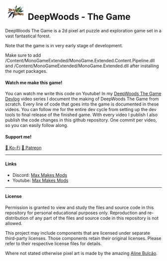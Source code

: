 # <img src="deepwoods_logo.png" alt="DeepWoods Game Logo" height="50"/> DeepWoods - The Game

DeepWoods The Game is a 2d pixel art puzzle and exploration game set in a vast fantastical forest.

Note that the game is in very early stage of development.

Make sure to add /Content/MonoGameExtended/MonoGame.Extended.Content.Pipeline.dll and /Content/MonoGameExtended/MonoGame.Extended.dll after installing the nuget packages.

#### Watch me make this game!

You can watch me write this code on Youtube! In my [DeepWoods The Game Devlog](https://www.youtube.com/watch?v=f0Mx7DD9cws&list=PLJG8uoq5MMESTX32G3mBtduqaZ0YHZ7rz) video series I document the making of DeepWoods The Game from scratch. Every line of code that goes into the game is documented in these videos. You can follow me for the entire dev cycle from setting up the dev tools to final release of the finished game. With every video I publish I also publish the code changes in this github repository. One commit per video, so you can easily follow along.

#### Support me!

[🍵 Ko-Fi](https://www.ko-fi.com/maxmakesmods)
[💸 Patreon](https://www.patreon.com/maxmakesmods)

---
#### Links

- Discord: [Max Makes Mods](https://discord.gg/jujwEGf62K)
- Youtube: [Max Makes Mods](https://youtube.com/maxmakesmods)

---
#### License

Permission is granted to view and study the files and source code in this repository for personal educational purposes only. Reproduction and re-distribution of any part of the files and source code in this repository is not allowed.

This project may include components that are licensed under separate third-party licenses. Those components retain their original licenses. Please refer to their respective license files for details.

Where not stated otherwise pixel art is made by the amazing [Aline Bulcão](https://www.instagram.com/dandelion.pixelart/).